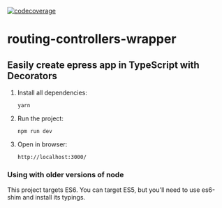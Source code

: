 [![codecoverage](https://codecov.io/gh/BenjD90/routing-controllers-wrapper/branch/master/graph/badge.svg)](https://codecov.io/gh/BenjD90/routing-controllers-wrapper)

# routing-controllers-wrapper
## Easily create epress app in TypeScript with Decorators 

1. Install all dependencies:

    `yarn`
    
2. Run the project:

    `npm run dev`

3. Open in browser:
 
    `http://localhost:3000/`

### Using with older versions of node

This project targets ES6. 
You can target ES5, but you'll need to use es6-shim and install its typings.
